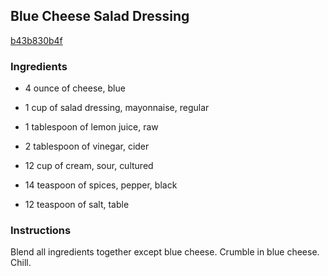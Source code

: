 ## Blue Cheese Salad Dressing

[b43b830b4f](http://www.food.com/recipe/blue-cheese-salad-dressing-336526)

### Ingredients

 - 4 ounce of cheese, blue

 - 1 cup of salad dressing, mayonnaise, regular

 - 1 tablespoon of lemon juice, raw

 - 2 tablespoon of vinegar, cider

 - 12 cup of cream, sour, cultured

 - 14 teaspoon of spices, pepper, black

 - 12 teaspoon of salt, table

### Instructions

Blend all ingredients together except blue cheese. Crumble in blue cheese. Chill.